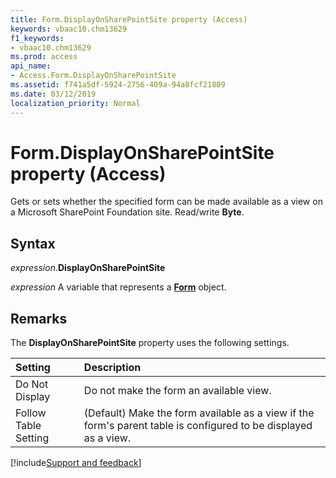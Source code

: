 ```yaml
---
title: Form.DisplayOnSharePointSite property (Access)
keywords: vbaac10.chm13629
f1_keywords:
- vbaac10.chm13629
ms.prod: access
api_name:
- Access.Form.DisplayOnSharePointSite
ms.assetid: f741a5df-5924-2756-409a-94a8fcf21809
ms.date: 03/12/2019
localization_priority: Normal
---
```



# Form.DisplayOnSharePointSite property (Access)

Gets or sets whether the specified form can be made available as a view on a Microsoft SharePoint Foundation site. Read/write **Byte**.


## Syntax

_expression_.**DisplayOnSharePointSite**

_expression_ A variable that represents a **[Form](Access.Form.md)** object.


## Remarks

The **DisplayOnSharePointSite** property uses the following settings.

|Setting|Description|
|:-----|:-----|
|Do Not Display|Do not make the form an available view. |
|Follow Table Setting|(Default) Make the form available as a view if the form's parent table is configured to be displayed as a view.|



[!include[Support and feedback](~/includes/feedback-boilerplate.md)]